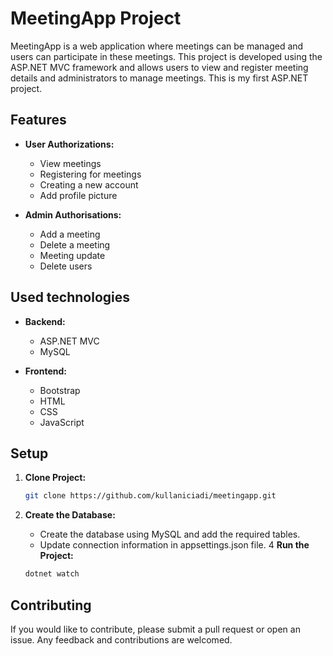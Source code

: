# MeetingApp Project

MeetingApp is a web application where meetings can be managed and users can participate in these meetings. This project is developed using the ASP.NET MVC framework and allows users to view and register meeting details and administrators to manage meetings. This is my first ASP.NET project.

## Features

- **User Authorizations:**
  - View meetings
  - Registering for meetings
  - Creating a new account
  - Add profile picture

- **Admin Authorisations:**
  - Add a meeting
  - Delete a meeting
  - Meeting update
  - Delete users 

## Used technologies

- **Backend:**
  - ASP.NET MVC
  - MySQL

- **Frontend:**
  - Bootstrap
  - HTML
  - CSS
  - JavaScript

## Setup

1. **Clone Project:**
   ```sh
   git clone https://github.com/kullaniciadi/meetingapp.git
2. **Create the Database:**

    - Create the database using MySQL and add the required tables.
    - Update connection information in appsettings.json file.
4 **Run the Project:**
    ```sh
    dotnet watch

## Contributing
If you would like to contribute, please submit a pull request or open an issue. Any feedback and contributions are welcomed.
